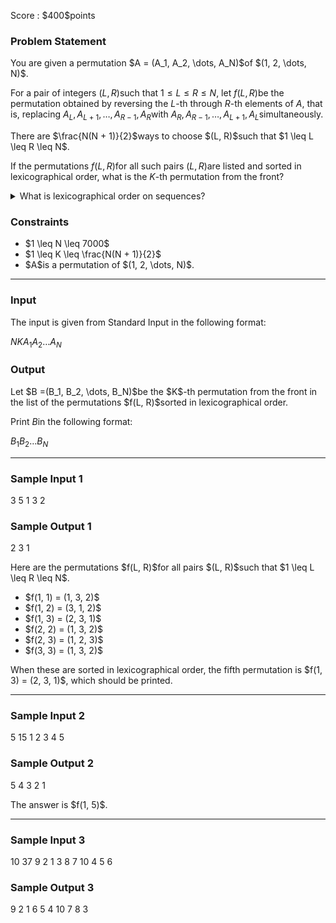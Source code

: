
<div>

<span>

<span>

<p>
Score : $400$points
</p>

<div>

<section>

### **Problem Statement**

<p>
You are given a permutation $A = (A_1, A_2, \dots, A_N)$of $(1, 2, \dots, N)$.

For a pair of integers $(L, R)$such that $1 \leq L \leq R \leq N$, let $f(L, R)$be the permutation obtained by reversing the $L$-th through $R$-th elements of $A$, that is, replacing $A_L, A_{L+1}, \dots, A_{R-1}, A_R$with $A_R, A_{R-1}, \dots, A_{L+1}, A_{L}$simultaneously.
</p>

<p>
There are $\frac{N(N + 1)}{2}$ways to choose $(L, R)$such that $1 \leq L \leq R \leq N$.

If the permutations $f(L, R)$for all such pairs $(L, R)$are listed and sorted in lexicographical order, what is the $K$-th permutation from the front?
</p>

<details>

<summary>
What is lexicographical order on sequences?
</summary>

<p>
A sequence $S = (S_1,S_2,\ldots,S_{|S|})$is said to be 
<strong>
lexicographically smaller
</strong>
than a sequence $T = (T_1,T_2,\ldots,T_{|T|})$if and only if 1. or 2. below holds.
Here, $|S|$and $|T|$denote the lengths of $S$and $T$, respectively.
</p>

<ol>

<li>
$|S| \lt |T|$and $(S_1,S_2,\ldots,S_{|S|}) = (T_1,T_2,\ldots,T_{|S|})$.
</li>

<li>
There is an integer $1 \leq i \leq \min\lbrace |S|, |T| \rbrace$that satisfies both of the following.

<ul>

<li>
$(S_1,S_2,\ldots,S_{i-1}) = (T_1,T_2,\ldots,T_{i-1})$.
</li>

<li>
$S_i$is smaller than $T_i$(as a number).
</li>

</ul>

</li>

</ol>

</details>

</section>

</div>

<div>

<section>

### **Constraints**

<ul>

<li>
$1 \leq N \leq 7000$
</li>

<li>
$1 \leq K \leq \frac{N(N + 1)}{2}$
</li>

<li>
$A$is a permutation of $(1, 2, \dots, N)$.
</li>

</ul>

</section>

</div>

---

<div>

<div>

<section>

### **Input**

<p>
The input is given from Standard Input in the following format:
</p>

<div>

$N$$K$$A_1$$A_2$$\dots$$A_N$
</div>

</section>

</div>

<div>

<section>

### **Output**

<p>
Let $B =(B_1, B_2, \dots, B_N)$be the $K$-th permutation from the front in the list of the permutations $f(L, R)$sorted in lexicographical order.

Print $B$in the following format:
</p>

<div>

$B_1$$B_2$$\dots$$B_N$
</div>

</section>

</div>

</div>

---

<div>

<section>

### **Sample Input 1**

<div>

3 5
1 3 2

</div>

</section>

</div>

<div>

<section>

### **Sample Output 1**

<div>

2 3 1

</div>

<p>
Here are the permutations $f(L, R)$for all pairs $(L, R)$such that $1 \leq L \leq R \leq N$.
</p>

<ul>

<li>
$f(1, 1) = (1, 3, 2)$
</li>

<li>
$f(1, 2) = (3, 1, 2)$
</li>

<li>
$f(1, 3) = (2, 3, 1)$
</li>

<li>
$f(2, 2) = (1, 3, 2)$
</li>

<li>
$f(2, 3) = (1, 2, 3)$
</li>

<li>
$f(3, 3) = (1, 3, 2)$
</li>

</ul>

<p>
When these are sorted in lexicographical order, the fifth permutation is $f(1, 3) = (2, 3, 1)$, which should be printed.
</p>

</section>

</div>

---

<div>

<section>

### **Sample Input 2**

<div>

5 15
1 2 3 4 5

</div>

</section>

</div>

<div>

<section>

### **Sample Output 2**

<div>

5 4 3 2 1

</div>

<p>
The answer is $f(1, 5)$.
</p>

</section>

</div>

---

<div>

<section>

### **Sample Input 3**

<div>

10 37
9 2 1 3 8 7 10 4 5 6

</div>

</section>

</div>

<div>

<section>

### **Sample Output 3**

<div>

9 2 1 6 5 4 10 7 8 3

</div>

</section>

</div>

</span>

</span>

</div>
